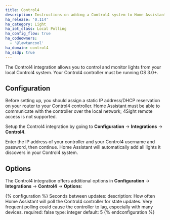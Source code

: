 ```yaml
---
title: Control4
description: Instructions on adding a Control4 system to Home Assistant.
ha_release: '0.114'
ha_category: Light
ha_iot_class: Local Polling
ha_config_flow: true
ha_codeowners:
  - '@lawtancool'
ha_domain: control4
ha_ssdp: true
---
```


The Control4 integration allows you to control and monitor lights from your local Control4 system. Your Control4 controller must be running OS 3.0+.

## Configuration

Before setting up, you should assign a static IP address/DHCP reservation on your router to your Control4 controller. Home Assistant must be able to communicate with the controller over the local network; 4Sight remote access is not supported.

Setup the Control4 integration by going to **Configuration** -> **Integrations** -> **Control4**.

Enter the IP address of your controller and your Control4 username and password, then continue. Home Assistant will automatically add all lights it discovers in your Control4 system.

## Options

The Control4 integration offers additional options in **Configuration** -> **Integrations** -> **Control4** -> **Options**:

{% configuration %}
Seconds between updates:
  description: How often Home Assistant will poll the Control4 controller for state updates. Very frequent polling could cause the controller to lag, especially with many devices.
  required: false
  type: integer
  default: 5
{% endconfiguration %}
